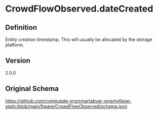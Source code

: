 # CrowdFlowObserved.dateCreated

## Definition
Entity creation timestamp. This will usually be allocated by the storage platform.

## Version
2.0.0

## Original Schema
https://github.com/computate-org/smartabyar-smartvillage-static/blob/main/fiware/CrowdFlowObserved/schema.json

